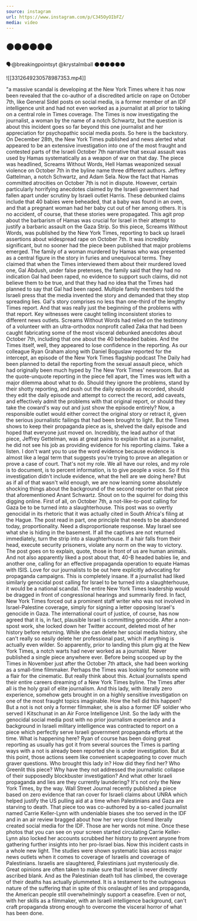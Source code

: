 ```yaml
---
source: instagram
url: https://www.instagram.com/p/C345OyOIbFZ/
media: video
---
```


## ⚫️⚫️⚫️⚫️⚫️⚫️
🗣️@breakingpointsyt 
@krystalmball 
⚫️⚫️⚫️⚫️⚫️⚫️

![[3312649230578987353.mp4]]

"a massive scandal is developing at the New York Times where it has now been revealed
that the co-author of a discredited article on rape on October 7th, like General Sidel
posts on social media, is a former member of an IDF intelligence unit and had not even
worked as a journalist at all prior to taking on a central role in Times coverage.
The Times is now investigating the journalist, a woman by the name of a notch Schwartz,
but the question is about this incident goes so far beyond this one journalist and her
appreciation for psychopathic social media posts.
So here is the backstory.
On December 28th, the New York Times published and news alerted what appeared to be an extensive
investigation into one of the most fraught and contested parts of the Israeli October
7th narrative that sexual assault was used by Hamas systematically as a weapon of war
on that day.
The piece was headlined, Screams Without Words, Hell Hamas weaponized sexual violence
on October 7th in the byline name three different authors.
Jeffrey Gattelman, a notch Schwartz, and Adam Sela.
Now the fact that Hamas committed atrocities on October 7th is not in dispute.
However, certain particularly horrifying anecdotes claimed by the Israeli government had
fallen apart under scrutiny by Israeli outlet Harris.
These debunked claims include that 40 babies were beheaded, that a baby was found in an
oven, and that a pregnant woman had her baby cut out of her among others.
It is no accident, of course, that these stories were propagated.
This agit prop about the barbarism of Hamas was crucial for Israel in their attempt to justify
a barbaric assault on the Gaza Strip.
So this piece, Screams Without Words, was published by the New York Times, reporting
to back up Israeli assertions about widespread rape on October 7th.
It was incredibly significant, but no sooner had the piece been published that major problems
emerged.
The family of a woman murdered by Hamas who was presented as a central figure in the
story in furies and unequivocal terms.
They claimed that when the Times interviewed them about their murdered loved one, Gal Abdush,
under false pretenses, the family said that they had no indication Gal had been raped,
no evidence to support such claims, did not believe them to be true, and that they had
no idea that the Times had planned to say that Gal had been raped.
Multiple family members told the Israeli press that the media invented the story and demanded
that they stop spreading lies.
Gal's story comprises no less than one-third of the lengthy Times report.
And that was really just the beginning of the problems with that report.
Key witnesses were caught telling inconsistent stories to different news outlets.
Screams Without Words had relied on the testimony of a volunteer with an ultra-orthodox
nonprofit called Zaka that had been caught fabricating some of the most visceral debunked
anecdotes about October 7th, including that one about the 40 beheaded babies.
And the Times itself, well, they appeared to lose confidence in the reporting.
As our colleague Ryan Graham along with Daniel Boguslaw reported for the intercept,
an episode of the New York Times flagship podcast The Daily had been planned to detail
the reporting from the sexual assault piece, which had originally been much hyped by The New York
Times' newsroom. But as the quote-unquote reporting in the piece fell apart,
the Times was left with a major dilemma about what to do.
Should they ignore the problems, stand by their shotty reporting, and push out the daily
episode as recorded, should they edit the daily episode and attempt to correct the record,
add caveats, and effectively admit the problems with that original report,
or should they take the coward's way out and just show the episode entirely?
Now, a responsible outlet would either correct the original story or retract it,
given the serious journalistic failings that had been brought to light.
But the Times shows to keep their propaganda piece as is,
shelved the daily episode and hoped that everyone just moved on.
Incredibly, the lead author of that piece, Jeffrey Gettelman,
was at great pains to explain that as a journalist,
he did not see his job as providing evidence for his reporting claims. Take a listen.
I don't want you to use the word evidence because evidence is almost like a legal term that
suggests you're trying to prove an allegation or prove a case of court. That's not my role.
We all have our roles, and my role is to document, is to percent information, is to give people
a voice. So if this investigation didn't include evidence, what the hell are we doing here?
But as if all of that wasn't wild enough, we are now learning some absolutely shocking things
about the background of the second reporter on that piece that aforementioned Anant Schwartz.
Shout on to the squirrel for doing this digging online. First of all, on October 7th,
a not-like-to-post calling for Gaza be to be turned into a slaughterhouse.
This post was so overtly genocidal in its rhetoric that it was actually cited in South Africa's
filing at the Hague. The post read in part, one principle that needs to be abandoned today,
proportionality. Need a disproportionate response. May Israel see what she is hiding in the basement.
If all the captives are not returned immediately, turn the strip into a slaughterhouse.
If a hair falls from their head, execute security prisoners, violate any norm on the way to victory.
The post goes on to explain, quote, those in front of us are human animals.
And not also apparently liked a post about that, 40-B headed babies lie, and another one,
calling for an effective propaganda operation to equate Hamas with ISIS.
Love for our journalists to be out here explicitly advocating for propaganda campaigns.
This is completely insane. If a journalist had liked similarly genocidal post
calling for Israel to be turned into a slaughterhouse, it would be a national scandal.
The entire New York Times leadership would be dragged in front of congressional hearings and
summarily fired. In fact, New York Times forced out a prominent staff writer who was not involved
in Israel-Palestine coverage, simply for signing a letter opposing Israel's genocide in Gaza.
The international court of justice, of course, has now agreed that it is, in fact, plausible
Israel is committing genocide. After a non-spost work, she locked down her Twitter account,
deleted most of her history before returning. While she can delete her social media history,
she can't really so easily delete her professional past, which if anything is actually even wilder.
So apparently, prior to landing this plum gig at the New York Times,
a notch warts had never worked as a journalist. Never published a single piece anywhere ever.
Before being scooped up by the Times in November just after the October 7th attack,
she had been working as a small-time filmmaker. Perhaps the Times was looking for someone with a
flair for the cinematic. But really think about this. Actual journalists spend their entire
careers dreaming of a New York Times byline. The Times after all is the holy grail of elite journalism.
And this lady, with literally zero experience, somehow gets brought in on a highly sensitive
investigation on one of the most fraught topics imaginable. How the hell did this happen?
But a not is not only a former filmmaker, she is also a former IDF soldier who served
I Kitschunat in an Air Force Intelligence Unit. So the lady with the genocidal social media post
with no prior journalism experience and a background in Israeli military intelligence
was contracted to report on a piece which perfectly serve Israeli government propaganda efforts
at the time. What is happening here? Ryan of course has been doing great reporting as usually
has got it from several sources the Times is parting ways with a not is already been reported she
is under investigation. But at this point, those actions seem like convenient scapegoating to cover
much graver questions. Who brought this lady in? How did they find her? Who Greenlit this piece?
Why have they not addressed the journalistic collapse of their supposedly blockbuster investigation?
And what other Israeli propaganda and lies are they currently laundering? It's not only the New
York Times, by the way. Wall Street Journal recently published a piece based on zero evidence that
ran cover for Israeli claims about UNRA which helped justify the US pulling aid at a time when
Palestinians and Gaza are starving to death. That piece too was co-authored by a so-called journalist
named Carrie Keller-Lynn with undeniable biases she too served in the IDF and in an air review
bragged about how her very close friend literally created social media for the IDF. Those are her
words not mine. Once these photos that you can see on your screen started circulating Carrie
Keller-Lynn also locked her accounts scrubbed her history to prevent anyone from gathering further
insights into her pro-Israel bias. Now this incident casts in a whole new light. The studies
were shown systematic bias across major news outlets when it comes to coverage of Israelis
and coverage of Palestinians. Israelis are slaughtered, Palestinians just mysteriously die.
Great opinions are often taken to make sure that Israel is never directly ascribed blank.
And as the Palestinian death toll has climbed, the coverage of their deaths has actually plummeted.
It is a testament to the outrageous nature of the suffering that in spite of this onslaught of
lies and propaganda, the American people still overwhelmingly support a ceasefire.
Even or not, with her skills as a filmmaker, with an Israeli intelligence background,
can't craft propaganda strong enough to overcome the visceral horror of what has been done.